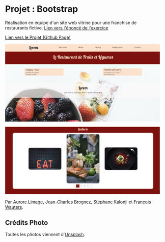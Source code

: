 # Projet : Bootstrap

Réalisation en équipe d'un site web vitrine pour une franchise de restaurants fictive. [Lien vers l'énoncé de l'exercice](https://github.com/becodeorg/CRL-Woods-3.21/blob/master/LearningPath/01-Prairie/10.Bootstrap/BootstrapProject/readme.md)

[Lien vers le Projet (Github Page)](https://riizbae.github.io/restaurant-css-framework/index.html)

![](home.jpg)

![](gallery.jpg)

Par [Aurore Limage](https://github.com/riizbae), [Jean-Charles Brognez](https://github.com/jcbrognez), [Stéphane Kalonji](https://github.com/kalonjis) et [François Wauters](https://github.com/fwauters).


## Crédits Photo

Toutes les photos viennent d'[Unsplash](https://unsplash.com/).
